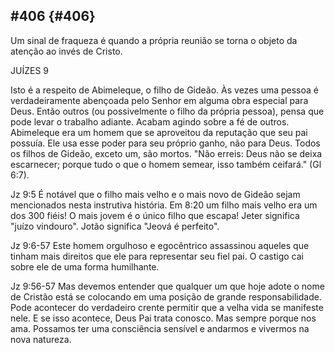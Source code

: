 ## #406 {#406}

Um sinal de fraqueza é quando a própria reunião se torna o objeto da atenção ao invés de Cristo.

JUÍZES 9

Isto é a respeito de Abimeleque, o filho de Gideão. Às vezes uma pessoa é verdadeiramente abençoada pelo Senhor em alguma obra especial para Deus. Então outros (ou possivelmente o filho da própria pessoa), pensa que pode levar o trabalho adiante. Acabam agindo sobre a fé de outros. Abimeleque era um homem que se aproveitou da reputação que seu pai possuía. Ele usa esse poder para seu próprio ganho, não para Deus. Todos os filhos de Gideão, exceto um, são mortos. &quot;Não erreis: Deus não se deixa escarnecer; porque tudo o que o homem semear, isso também ceifará.&quot; (Gl 6:7).

Jz 9:5 É notável que o filho mais velho e o mais novo de Gideão sejam mencionados nesta instrutiva história. Em 8:20 um filho mais velho era um dos 300 fiéis! O mais jovem é o único filho que escapa! Jeter significa &quot;juízo vindouro&quot;. Jotão significa &quot;Jeová é perfeito&quot;.

Jz 9:6-57 Este homem orgulhoso e egocêntrico assassinou aqueles que tinham mais direitos que ele para representar seu fiel pai. O castigo cai sobre ele de uma forma humilhante.

Jz 9:56-57 Mas devemos entender que qualquer um que hoje adote o nome de Cristão está se colocando em uma posição de grande responsabilidade. Pode acontecer do verdadeiro crente permitir que a velha vida se manifeste nele. E se isso acontece, Deus Pai trata conosco. Mas sempre porque nos ama. Possamos ter uma consciência sensível e andarmos e vivermos na nova natureza.